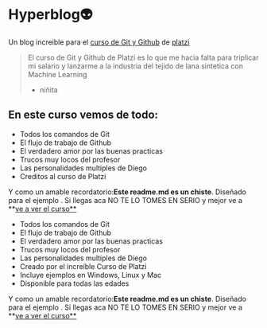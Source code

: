 # Hyperblog👽
Un blog increible para el [curso de Git y Github](https://platzi.com/cursos/git-github/ "curso de Git y Github") de [platzi](https://platzi.com/ "platzi")
>El curso de Git y Github de Platzi es lo que me hacia falta para triplicar mi salario y lanzarme a la industria del tejido de lana sintetica con Machine Learning
> - niñita

## En este curso vemos de todo:
* Todos los comandos de Git
* El flujo de trabajo de Github
* El verdadero amor por las buenas practicas
* Trucos muy locos del profesor
* Las  personalidades multiples de Diego
* Creditos al curso de Platzi

Y como un amable recordatorio:**Este readme.md es un chiste**. Diseñado para el ejemplo . Si llegas aca NO TE LO TOMES EN SERIO y mejor ve a **[ve a ver el curso**](https://platzi.com/cursos/git-github/ "ve a ver el curso")
* Todos los comandos de Git
* El flujo de trabajo de Github
* El verdadero amor por las buenas practicas
* Trucos muy locos del profesor
* Las  personalidades multiples de Diego
* Creado por el increíble Curso de Platzi
* Incluye ejemplos en Windows, Linux y Mac
* Disponible para todas las edades


Y como un amable recordatorio:**Este readme.md es un chiste**. Diseñado para el ejemplo . Si llegas aca NO TE LO TOMES EN SERIO y mejor ve a **[ve a ver el curso**](https://platzi.com/cursos/git-github/ "ve a ver el curso")
